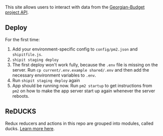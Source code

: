 This site allows users to interact with data from the [Georgian-Budget project API](https://github.com/JumpStartGeorgia/Georgian-Budget-API).

## Deploy

For the first time:

1. Add your environment-specific config to `config/pm2.json` and `shipitfile.js`.
2. `shipit staging deploy`
3. The first deploy won't work fully, because the `.env` file is missing on the server. Run `cp current/.env.example shared/.env` and then add the necessary environment variables to `.env`.
4. Run `shipit staging deploy` again
5. App should be running now. Run `pm2 startup` to get instructions from `pm2` on how to make the app server start up again whenever the server reboots.

## ReDUCKS

Redux reducers and actions in this repo are grouped into modules, called ducks. [Learn more here](https://github.com/erikras/ducks-modular-redux).

